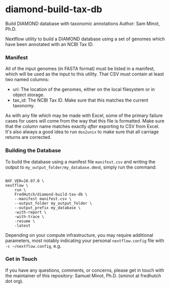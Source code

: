 # diamond-build-tax-db
Build DIAMOND database with taxonomic annotations
Author: Sam Minot, Ph.D.

Nextflow utility to build a DIAMOND database using a set of genomes
which have been annotated with an NCBI Tax ID.

### Manifest

All of the input genomes (in FASTA format) must be listed in a manifest,
which will be used as the input to this utility. That CSV must contain
at least two named columns:

- uri: The location of the genomes, either on the local filesystem or in object storage.
- tax_id: The NCBI Tax ID. Make sure that this matches the current taxonomy.

As with any file which may be made with Excel, some of the primary failure
cases for users will come from the way that this file is formatted. Make sure that
the column name matches exactly _after_ exporting to CSV from Excel. It's also
always a good idea to run `dos2unix` to make sure that all carriage returns are
corrected.

### Building the Database

To build the database using a manifest file `manifest.csv` and writing the output
to `my_output_folder/my_database.dmnd`, simply run the command:

```#!/bin/bash

NXF_VER=20.07.0 \
nextflow \
    run \
    FredHutch/diamond-build-tax-db \
    --manifest manifest.csv \
    --output_folder my_output_folder \
    --output_prefix my_database \
    -with-report \
    -with-trace \
    -resume \
    -latest

```

Depending on your compute infrastructure, you may require additional parameters,
most notably indicating your personal `nextflow.config` file with `-c ~/nextflow.config`, e.g.

### Get in Touch

If you have any questions, comments, or concerns, please get in touch with the
maintainer of this repository: Samuel Minot, Ph.D. (sminot at fredhutch dot org).

